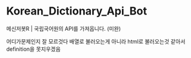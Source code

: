 # Korean_Dictionary_Api_Bot
메신저봇R | 국립국어원의 API를 가져옵니다. (미완)

어디가문제인지 잘 모르것다 배열로 불러오는게 아니라 html로 불러오는것 같아서 definition을 못지우겠음
